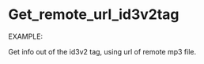 Get_remote_url_id3v2tag
=======================
EXAMPLE:

Get info out of the id3v2 tag, using url of remote mp3 file.

